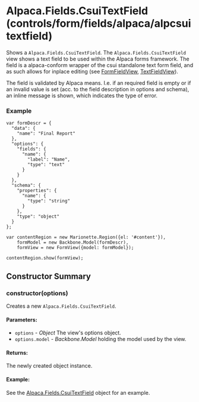 # Alpaca.Fields.CsuiTextField (controls/form/fields/alpaca/alpcsuitextfield)

  Shows a `Alpaca.Fields.CsuiTextField`. The `Alpaca.Fields.CsuiTextField` view shows a 
  text field to be used within the Alpaca forms framework. 
  The field is a alpaca-conform wrapper of the csui standalone text form field, and as such
  allows for inplace editing (see [FormFieldView](./formfield.md]), 
  [TextFieldView](./textfield.md)).
  
  The field is validated by Alpaca means. I.e. if an required field is empty or if an invalid
  value is set (acc. to the field description in options and schema), an inline message is shown,
  which indicates the type of error.


### Example

    var formDescr = {
      "data": {
        "name": "Final Report"
      },
      "options": {
        "fields": {
          "name": {
            "label": "Name",
            "type": "text"
          }
        }
      },
      "schema": {
        "properties": {
          "name": {
            "type": "string"
          }
        },
        "type": "object"
      }
    };

    var contentRegion = new Marionette.Region({el: '#content'}),
        formModel = new Backbone.Model(formDescr),
        formView = new FormView({model: formModel});

    contentRegion.show(formView);

## Constructor Summary

### constructor(options)

  Creates a new `Alpaca.Fields.CsuiTextField`.

#### Parameters:
* `options` - *Object* The view's options object.
* `options.model` - *Backbone.Model* holding the model used by the view.

#### Returns:

  The newly created object instance.

#### Example:

  See the [Alpaca.Fields.CsuiTextField](#) object for an example.


